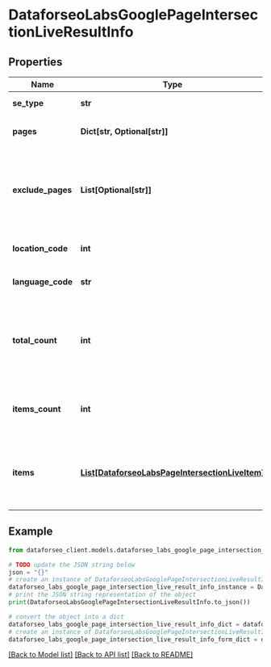 # DataforseoLabsGooglePageIntersectionLiveResultInfo


## Properties

Name | Type | Description | Notes
------------ | ------------- | ------------- | -------------
**se_type** | **str** | search engine type | [optional] 
**pages** | **Dict[str, Optional[str]]** | URLs you specified a POST array | [optional] 
**exclude_pages** | **List[Optional[str]]** | URLs you specified in a POST array that will be excluded from the results | [optional] 
**location_code** | **int** | location code in a POST array | [optional] 
**language_code** | **str** | language code in a POST array | [optional] 
**total_count** | **int** | total amount of results in our database relevant to your request | [optional] 
**items_count** | **int** | the number of results returned in the items array | [optional] 
**items** | [**List[DataforseoLabsPageIntersectionLiveItem]**](DataforseoLabsPageIntersectionLiveItem.md) | contains keywords, relevant SERP elements and related data | [optional] 

## Example

```python
from dataforseo_client.models.dataforseo_labs_google_page_intersection_live_result_info import DataforseoLabsGooglePageIntersectionLiveResultInfo

# TODO update the JSON string below
json = "{}"
# create an instance of DataforseoLabsGooglePageIntersectionLiveResultInfo from a JSON string
dataforseo_labs_google_page_intersection_live_result_info_instance = DataforseoLabsGooglePageIntersectionLiveResultInfo.from_json(json)
# print the JSON string representation of the object
print(DataforseoLabsGooglePageIntersectionLiveResultInfo.to_json())

# convert the object into a dict
dataforseo_labs_google_page_intersection_live_result_info_dict = dataforseo_labs_google_page_intersection_live_result_info_instance.to_dict()
# create an instance of DataforseoLabsGooglePageIntersectionLiveResultInfo from a dict
dataforseo_labs_google_page_intersection_live_result_info_form_dict = dataforseo_labs_google_page_intersection_live_result_info.from_dict(dataforseo_labs_google_page_intersection_live_result_info_dict)
```
[[Back to Model list]](../README.md#documentation-for-models) [[Back to API list]](../README.md#documentation-for-api-endpoints) [[Back to README]](../README.md)


